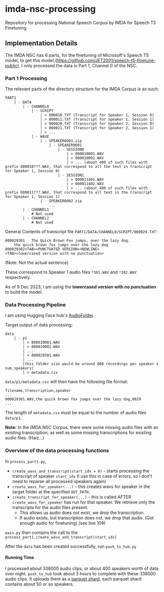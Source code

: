 # imda-nsc-processing
Repository for processing National Speech Corpus by IMDA for Speech T5 Finetuning

## Implementation Details
The IMDA NSC has 6 parts, for the finetuning of Microsoft's Speech T5 model, to get this model,(https://github.com/JET2001/speech-t5-finetune-public), I only processed the data in Part 1, Channel 0 of the NSC.

### Part 1 Processing
The relevant parts of the directory structure for the IMDA Corpus is as such: 
```
PART1
    | - DATA
        | - CHANNEL0
            | - SCRIPT
                | > 000010.TXT (Transcript for Speaker 1, Session 0)
                | > 000011.TXT (Transcript for Speaker 1, Session 1)
                | > 000020.TXT (Transcript for Speaker 2, Session 0)
                | > 000021.TXT (Transcript for Speaker 2, Session 1)
                | > ...
            | - WAVE
                | - SPEAKER0001.zip
                    | - SPEAKER0001
                        | - SESSION0
                            | > 000010001.WAV 
                            | > 000010002.WAV
                            | > ... (about 400 of such files with prefix 000010???.WAV, that correspond to all the text in transcript for Speaker 1, Session 0)
                        | - SESSION1
                            | > 000011401.WAV
                            | > 000011402.WAV
                            | > ... (about 400 of such files with prefix 000011???.WAV, that correspond to all text in the transcript for Speaker 1, Session 1)
                | - SPEAKER0002.zip
                    ...
        | - CHANNEL1
            # Not used
        | - CHANNEL2
            # Not used
```
General Contents of transcript file `PART1/DATA/CHANNEL0/SCRIPT/000029.TXT`:
```
000029301	The Quick Brown Fox jumps, over the lazy dog.
	the quick brown fox jumps over the lazy dog
000029302<TAB><PUNCTUATED VERSION><NEWLINE>
<TAB><lowercased version with no punctuation>
```
(Note: Not the actual sentence)

These correspond to Speaker 1 audio files `*301.WAV` and `*302.WAV` respectively.

As of 9 Dec 2023, I am using the **lowercased version with no punctuation** to build the model.

### Data Processing Pipeline
I am using Hugging Face hub's [AudioFolder](https://huggingface.co/docs/datasets/audio_dataset#audiofolder).

Target output of data processing:
```
data
    | - p1
        | > 000010001.WAV
        | > 000010002.WAV
        | ... 
        | > 000029301.WAV
        | ...
        (this folder size would be around 800 recordings per speaker x num_speakers)
        | > metadata.csv
```
`data/p1/metadata.csv` will then have the following file format:
```
filename,transcription,speaker
...
000029301.WAV,the quick brown fox jumps over the lazy dog,0029
...
```
The length of `metadata.csv` must be equal to the number of audio files `data/p1`.

**Note:** In the IMDA NSC Corpus, there were some missing audio files with an existing transcription, as well as some missing transcriptions for existing audio files. (Haiz...)


### Overview of the data processing functions

In `process_part1.py`,
- `create_wavs_and_transcript(start_idx = 0)` - starts processing the transcript of speaker `start_idx` (I use this in case of errors, so I don't need to reparse all processed speakers again)
- `create_wavs_for_speaker(...)` - this creates wavs for speaker in the target folder at the specified `OUT_PATH`.
- `create_transcript_for_speaker(...)` - this is called AFTER `create_wavs_for_speaker` has run for that speaker. We retrieve only the transcripts for the audio files present. 
    - This allows us audio does not exist, we drop the transcription. 
    - If audio exists, but transcription does not, we drop that audio. (Got enough audio for finetuning) (see line 109) 

`main.py` then contains the call to the `process_part1.create_wavs_and_transcript(start_idx)`

After the `data` has been created successfully, run `push_to_hub.py`


#### Running Time
I processed about 338000 audio clips, or about 400 speakers worth of data over night. 
`push_to_hub` took about 3 hours to complete with these 338000 audio clips. It uploads them as a [parquet shard](https://huggingface.co/docs/datasets-server/parquet), each parquet shard contains about 50 or so speakers. 

